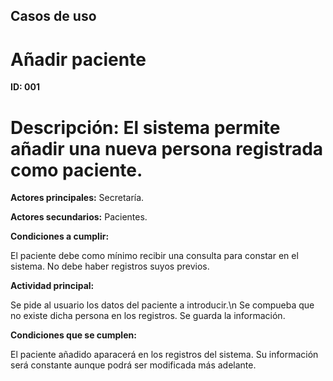 ## Casos de uso
# Añadir paciente
**ID: 001**
# Descripción: El sistema permite añadir una nueva persona registrada como paciente.

**Actores principales:** Secretaría.

**Actores secundarios:** Pacientes.

 **Condiciones a cumplir:**

El paciente debe como mínimo recibir una consulta para constar en el sistema.
No debe haber registros suyos previos.

 **Actividad principal:**

Se pide al usuario los datos del paciente a introducir.\n
Se compueba que no existe dicha persona en los registros.
Se guarda la información.

 **Condiciones que se cumplen:**

El paciente añadido aparacerá en los registros del sistema.
Su información será constante aunque podrá ser modificada más adelante.
